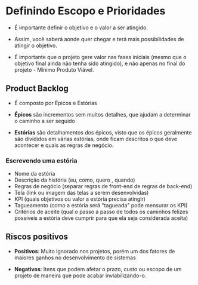 # Definindo Escopo e Prioridades

- É importante definir o objetivo e o valor a ser atingido.
- Assim, você saberá aonde quer chegar e terá mais possibilidades de atingir o objetivo.

- É importante que o projeto gere valor nas fases iniciais (mesmo que o objetivo final ainda não tenha sido atingido), e não apenas no final do projeto - Mínimo Produto Viável.

## Product Backlog

- É composto por Épicos e Estórias

- **Épicos** são incrementos sem muitos detalhes, que ajudam a determinar o caminho a ser seguido

- **Estórias** são detalhamentos dos épicos, visto que os épicos geralmente são divididos em várias estórias, onde ficam descritos o que deve acontecer e quais as regras de negócio.

### Escrevendo uma estória

- Nome da estória
- Descrição da história (eu, como, quero , quando)
- Regras de negócio (separar regras de front-end de regras de back-end)
- Tela (link ou imagem das telas a serem desenvolvidas)
- KPI (quais objetivos ou valor a estória precisa atingir)
- Tagueamento (como a estória será "tagueada" pode mensurar os KPI)
- Critérios de aceite (qual o passo a passo de todos os caminhos felizes possíveis a estória deve cumprir para que ela seja considerada aceita)

## Riscos positivos

- **Positivos**: Muito ignorado nos projetos, porém um dos fatores de maiores ganhos no desenvolvimento de sistemas

- **Negativos**: Itens que podem afetar o prazo, custo ou escopo de um projeto de maneira que pode acabar inviabilizando-o.